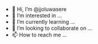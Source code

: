 - 👋 Hi, I’m @jjoluwasere
- 👀 I’m interested in ...
- 🌱 I’m currently learning ...
- 💞️ I’m looking to collaborate on ...
- 📫 How to reach me ...

<!---
jjoluwasere/jjoluwasere is a ✨ special ✨ repository because its `README.md` (this file) appears on your GitHub profile.
You can click the Preview link to take a look at your changes.
--->
